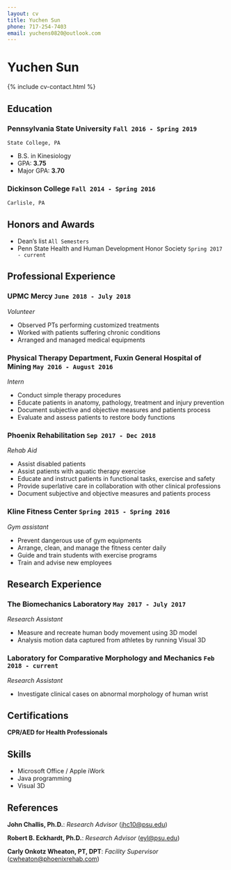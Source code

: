 ```yaml
---
layout: cv
title: Yuchen Sun
phone: 717-254-7403
email: yuchens0820@outlook.com
---
```


# Yuchen __Sun__

<!--
include contact information from the front matter
Supported arguments:
    - homepage: url, text
    - phone
    - email
-->
{% include cv-contact.html %}

## Education

### __Pennsylvania State University__ `Fall 2016 - Spring 2019`
```
State College, PA
```
- B.S. in Kinesiology
- GPA: __3.75__
- Major GPA: __3.70__

### __Dickinson College__ `Fall 2014 - Spring 2016`
```
Carlisle, PA
```

## Honors and Awards

- Dean’s list `All Semesters`
- Penn State Health and Human Development Honor Society `Spring 2017 - current`

## Professional Experience

### __UPMC Mercy__ `June 2018 - July 2018`
_Volunteer_
- Observed PTs performing customized treatments
- Worked with patients suffering chronic conditions
- Arranged and managed medical equipments

### __Physical Therapy Department, Fuxin General Hospital of Mining__ `May 2016 - August 2016`
_Intern_
- Conduct simple therapy procedures
- Educate patients in anatomy, pathology, treatment and injury prevention   
- Document subjective and objective measures and patients process
- Evaluate and assess patients to restore body functions  

### __Phoenix Rehabilitation__ `Sep 2017 - Dec 2018`
_Rehab Aid_
- Assist disabled patients
- Assist patients with aquatic therapy exercise 
- Educate and instruct patients in functional tasks, exercise and safety
- Provide superlative care in collaboration with other clinical professions
- Document subjective and objective measures and patients process

### __Kline Fitness Center__ `Spring 2015 - Spring 2016`
_Gym assistant_
- Prevent dangerous use of gym equipments
- Arrange, clean, and manage the fitness center daily
- Guide and train students with exercise programs
- Train and advise new employees

## Research Experience

### __The Biomechanics Laboratory__ `May 2017 - July 2017`
_Research Assistant_
- Measure and recreate human body movement using 3D model
- Analysis motion data captured from athletes by running Visual 3D

### __Laboratory for Comparative Morphology and Mechanics__ `Feb 2018 - current`
_Research Assistant_
- Investigate clinical cases on abnormal morphology of human wrist

## Certifications
__CPR/AED for Health Professionals__

## Skills

- Microsoft Office / Apple iWork
- Java programming
- Visual 3D

## References

__John Challis, Ph.D.__: _Research Advisor_  (jhc10@psu.edu)

__Robert B. Eckhardt, Ph.D.__: _Research Advisor_   (eyl@psu.edu)

__Carly Onkotz Wheaton, PT, DPT__: _Facility Supervisor_   (cwheaton@phoenixrehab.com)

